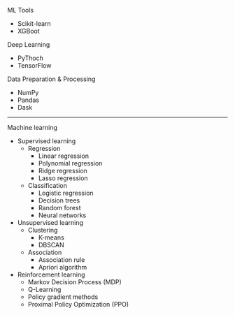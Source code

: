 ML Tools
  - Scikit-learn
  - XGBoot

Deep Learning
  - PyThoch
  - TensorFlow

Data Preparation & Processing
  - NumPy
  - Pandas
  - Dask

***

Machine learning
- Supervised learning
  - Regression
    - Linear regression
    - Polynomial regression
    - Ridge regression
    - Lasso regression
  - Classification
    - Logistic regression
    - Decision trees
    - Random forest
    - Neural networks
- Unsupervised learning
  - Clustering
    - K-means
    - DBSCAN
  - Association
    - Association rule
    - Apriori algorithm
- Reinforcement learning
  - Markov Decision Process (MDP)
  - Q-Learning
  - Policy gradient methods
  - Proximal Policy Optimization (PPO)
